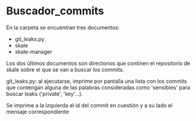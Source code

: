 # Buscador_commits
En la carpeta se encuentran tres documentos: 
- git_leaks.py
- skale
- skale-manager

Los dos últimos documentos son directorios que continen el repositorio de skale sobre el que se van a buscar los commits.

git_leaks.py: al ejecutarse, imprime por pantalla una lista con los commits que contengan alguna de las palabras consideradas como 'sensibles' para buscar leaks ('private', 'key'...).

Se imprime a la izquierda el id del commit en cuestión y a su lado el mensaje correspondiente
